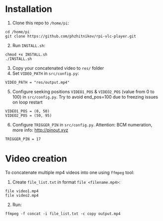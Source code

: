 # Installation

1. Clone this repo to `/home/pi`:

```
cd /home/pi
git clone https://github.com/phzhitnikov/rpi-vlc-player.git
```

2. Run `INSTALL.sh`:

```
chmod +x INSTALL.sh
./INSTALL.sh
```

3. Copy your concatenated video to `res/` folder
4. Set `VIDEO_PATH` in `src/config.py`:

```
VIDEO_PATH = "res/output.mp4"
```

5. Configure seeking positions `VIDEO1_POS` & `VIDEO2_POS` (value from 0 to 100) in `src/config.py`.
   Try to avoid end_pos=100 due to freezing issues on loop restart

```
VIDEO1_POS = (0, 50)
VIDEO2_POS = (50, 95)
```

6. Configure `TRIGGER_PIN` in `src/config.py`. Attention: BCM numeration, more info: http://pinout.xyz

```
TRIGGER_PIN = 17
```

# Video creation

To concatenate multiple mp4 videos into one using `ffmpeg` tool:

1. Create `file_list.txt` in format `file <filename.mp4>`:

```
file video1.mp4
file video2.mp4
```

2. Run:

```
ffmpeg -f concat -i file_list.txt -c copy output.mp4
```
